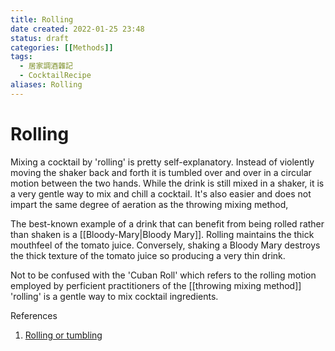 ```yaml
---
title: Rolling
date created: 2022-01-25 23:48
status: draft
categories: [[Methods]]
tags:
  - 居家調酒雜記
  - CocktailRecipe
aliases: Rolling
---
```

# Rolling

Mixing a cocktail by 'rolling' is pretty self-explanatory. Instead of violently moving the shaker back and forth it is tumbled over and over in a circular motion between the two hands. While the drink is still mixed in a shaker, it is a very gentle way to mix and chill a cocktail. It's also easier and does not impart the same degree of aeration as the throwing mixing method,

The best-known example of a drink that can benefit from being rolled rather than shaken is a [[Bloody-Mary|Bloody Mary]]. Rolling maintains the thick mouthfeel of the tomato juice. Conversely, shaking a Bloody Mary destroys the thick texture of the tomato juice so producing a very thin drink.

Not to be confused with the 'Cuban Roll' which refers to the rolling motion employed by perficient practitioners of the [[throwing mixing method]] 'rolling' is a gentle way to mix cocktail ingredients.

References

1. [Rolling or tumbling](https://www.diffordsguide.com/encyclopedia/318/cocktails/rolling-or-tumbling)
